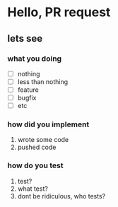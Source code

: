 
# Hello, PR request

## lets see

### what you doing

- [ ] nothing
- [ ] less than nothing
- [ ] feature
- [ ] bugfix
- [ ] etc

### how did you implement

1. wrote some code
2. pushed code

### how do you test

1. test?
2. what test?
3. dont be ridiculous, who tests?
